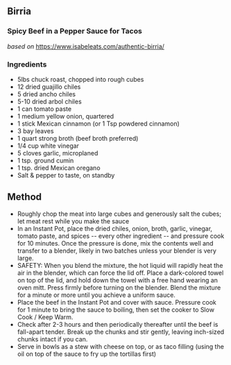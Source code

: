## Birria 
### Spicy Beef in a Pepper Sauce for Tacos 
_based on_ https://www.isabeleats.com/authentic-birria/ 

### Ingredients 

- 5lbs chuck roast, chopped into rough cubes
- 12 dried guajillo chiles
- 5 dried ancho chiles
- 5-10 dried arbol chiles
- 1 can tomato paste 
- 1 medium yellow onion, quartered 
- 1 stick Mexican cinnamon (or 1 Tsp powdered cinnamon)
- 3 bay leaves
- 1 quart strong broth (beef broth preferred)
- 1/4 cup white vinegar 
- 5 cloves garlic, microplaned
- 1 tsp. ground cumin
- 1 tsp. dried Mexican oregano
- Salt & pepper to taste, on standby 
  
## Method 

- Roughly chop the meat into large cubes and generously salt the cubes; let meat rest while you make the sauce  
- In an Instant Pot, place the dried chiles, onion, broth, garlic, vinegar, tomato paste, and spices -- every other ingredient -- and pressure cook for 10 minutes. Once the pressure is done, mix the contents well and transfer to a blender, likely in two batches unless your blender is very large.
- SAFETY: When you blend the mixture, the hot liquid will rapidly heat the air in the blender, which can force the lid off. Place a dark-colored towel on top of the lid, and hold down the towel with a free hand wearing an oven mitt. Press firmly before turning on the blender. Blend the mixture for a minute or more until you achieve a uniform sauce. 
- Place the beef in the Instant Pot and cover with sauce. Pressure cook for 1 minute to bring the sauce to boiling, then set the cooker to Slow Cook / Keep Warm.
- Check after 2-3 hours and then periodically thereafter until the beef is fall-apart tender. Break up the chunks and stir gently, leaving inch-sized chunks intact if you can.  
- Serve in bowls as a stew with cheese on top, or as taco filling (using the oil on top of the sauce to fry up the tortillas first)
